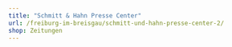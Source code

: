 ```yaml
---
title: "Schmitt & Hahn Presse Center"
url: /freiburg-im-breisgau/schmitt-und-hahn-presse-center-2/
shop: Zeitungen
---
```


